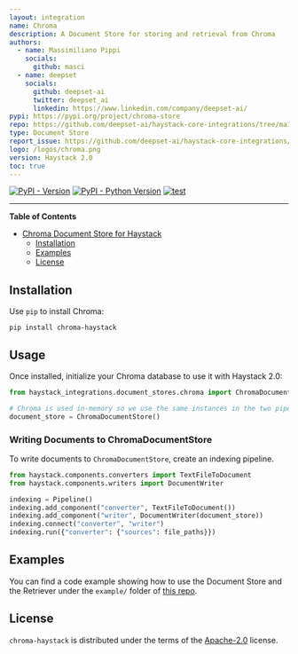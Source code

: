 ```yaml
---
layout: integration
name: Chroma
description: A Document Store for storing and retrieval from Chroma
authors:
  - name: Massimiliano Pippi
    socials:
      github: masci
  - name: deepset
    socials:
      github: deepset-ai
      twitter: deepset_ai
      linkedin: https://www.linkedin.com/company/deepset-ai/
pypi: https://pypi.org/project/chroma-store
repo: https://github.com/deepset-ai/haystack-core-integrations/tree/main/integrations/chroma
type: Document Store
report_issue: https://github.com/deepset-ai/haystack-core-integrations/issues
logo: /logos/chroma.png
version: Haystack 2.0
toc: true
---
```


[![PyPI - Version](https://img.shields.io/pypi/v/chroma-haystack.svg)](https://pypi.org/project/chroma-haystack)
[![PyPI - Python Version](https://img.shields.io/pypi/pyversions/chroma-haystack.svg)](https://pypi.org/project/chroma-haystack)
[![test](https://github.com/masci/chroma-haystack/actions/workflows/test.yml/badge.svg)](https://github.com/masci/chroma-haystack/actions/workflows/test.yml)

-----

**Table of Contents**

- [Chroma Document Store for Haystack](#chroma-document-store-for-haystack)
  - [Installation](#installation)
  - [Examples](#examples)
  - [License](#license)

## Installation
Use `pip` to install Chroma:

```console
pip install chroma-haystack
```
## Usage
Once installed, initialize your Chroma database to use it with Haystack 2.0:

```python
from haystack_integrations.document_stores.chroma import ChromaDocumentStore

# Chroma is used in-memory so we use the same instances in the two pipelines below
document_store = ChromaDocumentStore()
```

### Writing Documents to ChromaDocumentStore
To write documents to `ChromaDocumentStore`, create an indexing pipeline.

```python
from haystack.components.converters import TextFileToDocument
from haystack.components.writers import DocumentWriter

indexing = Pipeline()
indexing.add_component("converter", TextFileToDocument())
indexing.add_component("writer", DocumentWriter(document_store))
indexing.connect("converter", "writer")
indexing.run({"converter": {"sources": file_paths}})
```

## Examples
You can find a code example showing how to use the Document Store and the Retriever under the `example/` folder of [this repo](https://github.com/deepset-ai/haystack-core-integrations/blob/main/integrations/chroma).

## License

`chroma-haystack` is distributed under the terms of the [Apache-2.0](https://spdx.org/licenses/Apache-2.0.html) license.
